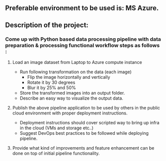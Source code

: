 ## Preferable environment to be used is: MS Azure.

## Description of the project:

### Come up with Python based data processing pipeline with data preparation & processing functional workflow steps as follows : 
1. Load an image dataset from Laptop to Azure compute instance
    - Run following transformation on the data (each image)
        - Flip the image horizontally and vertically
        - Rotate it by 30 degrees
        - Blur it by 25% and 50%
    - Store the transformed images into an output folder.
    - Describe an easy way to visualize the output data.
 

2. Publish the above pipeline application to be used by others in the public cloud environment with proper deployment instructions.
    - Deployment instructions should cover scripted way to bring up infra in the cloud (VMs and storage etc..)
    - Suggest DevOps best practices to be followed while deploying pipeline.

3. Provide what kind of improvements and feature enhancement can be done on top of initial pipeline functionality. 


